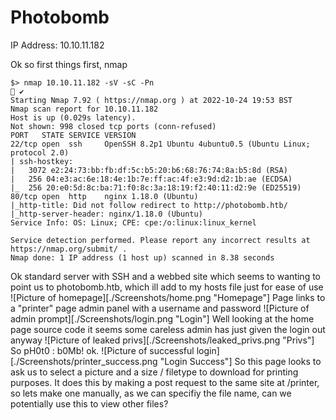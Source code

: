 # Photobomb


IP Address: 10.10.11.182

Ok so first things first, nmap

```
$> nmap 10.10.11.182 -sV -sC -Pn                                                                                                                           ✔ 
Starting Nmap 7.92 ( https://nmap.org ) at 2022-10-24 19:53 BST
Nmap scan report for 10.10.11.182
Host is up (0.029s latency).
Not shown: 998 closed tcp ports (conn-refused)
PORT   STATE SERVICE VERSION
22/tcp open  ssh     OpenSSH 8.2p1 Ubuntu 4ubuntu0.5 (Ubuntu Linux; protocol 2.0)
| ssh-hostkey: 
|   3072 e2:24:73:bb:fb:df:5c:b5:20:b6:68:76:74:8a:b5:8d (RSA)
|   256 04:e3:ac:6e:18:4e:1b:7e:ff:ac:4f:e3:9d:d2:1b:ae (ECDSA)
|_  256 20:e0:5d:8c:ba:71:f0:8c:3a:18:19:f2:40:11:d2:9e (ED25519)
80/tcp open  http    nginx 1.18.0 (Ubuntu)
|_http-title: Did not follow redirect to http://photobomb.htb/
|_http-server-header: nginx/1.18.0 (Ubuntu)
Service Info: OS: Linux; CPE: cpe:/o:linux:linux_kernel

Service detection performed. Please report any incorrect results at https://nmap.org/submit/ .
Nmap done: 1 IP address (1 host up) scanned in 8.38 seconds

```

Ok standard server with SSH and a webbed site which seems to wanting to point us to photobomb.htb, which ill add to my hosts file just for ease of use
![Picture of homepage][./Screenshots/home.png "Homepage"]
Page links to a "printer" page admin panel with a username and password
![Picture of admin prompt][./Screenshots/login.png "Login"]
Well looking at the home page source code it seems some careless admin has just given the login out anyway
![Picture of leaked privs][./Screenshots/leaked_privs.png "Privs"]
So pH0t0 : b0Mb! ok.
![Picture of successful login][./Screenshots/printer_success.png "Login Success"]
So this page looks to ask us to select a picture and a size / filetype to download for printing purposes.
It does this by making a post request to the same site at /printer, so lets make one manually, as we can specifiy the file name, can we potentially use this to view other files?